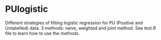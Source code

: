 # PUlogistic
Different strategies of fitting logistic regression for PU (Positive and Unlabelled) data. 
3 methods: naive, weighted and joint method.
See test.R file to learn how to use the methods.
